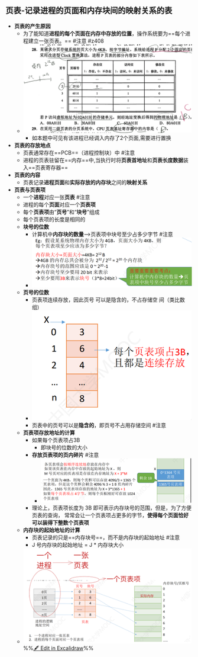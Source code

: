## 页表-记录进程的页面和内存块间的映射关系的表
- **页表的产生原因**
	- 为了能知道**进程的每个页面在内存中存放的位置**，操作系统要为==每个进程建立一张页表。== #注意 #z408 
	- ![](attachments/B1B902D5E1697E115FC969FBDF557E7A.png)
		- 如本题中可见有该进程已经调入内存了2个页面,需要进行置换
- **页表的存放地点**
	- 页表通常存在==PCB==（进程控制块）中 #注意
	- 进程的页表驻留在==内存==中,当执行时将**页表首地址**和**页表长度数据**装入==页表寄存器==
- **页表的内容**
	- 页表记录**进程页面**和**实际存放的内存块**之间的**映射关系**
- **页表与页表项**
	- 一个**进程**对应一张**页表** #注意
	- 进程的每个**页面**对应一个**页表项**
	- 每个**页表项**由“**页号**”和“**块号**”组成
	- 每个页表项的长度是相同的
	- **块号的位数**
		- 计算机中**内存块的数量**-->页表项中块号至少占多少字节 #注意
		- ![](attachments/Pasted%20image%2020220926215044.png)
	- **页号的位数**
		- 页表项连续存放，因此页号 可以是隐含的，不占存储空 间（类比数组)
		- ![](attachments/Pasted%20image%2020220926215341.png)
		- 页表中的页号可以是**隐含的**，即页号不占用存储空间 #注意
	- **页表项存放地址的计算**
		- 如果每个页表项占3B
			- 即块号的位数的大小
		- **存放页表项的页内碎片** #注意
			- ![](attachments/Pasted%20image%2020220927111514.png)
		- 理论上，页表项长度为 3B 即可表示内存块号的范围，但是，为了方便页表的查询， 常常会让一个页表项占更多的字节，**使得每个页面恰好可以装得下整数个页表项**
	- **内存块的起始地址的计算**
		- 页表记录的只是==内存块号==，而不是内存块的起始地址 #注意
		- J 号内存块的起始地址 = J * 内存块大小
	- ![](attachments/%E5%9F%BA%E6%9C%AC%E5%88%86%E9%A1%B5%E5%AD%98%E5%82%A8%E7%AE%A1%E7%90%86%202022-09-26%2021.46.53.excalidraw.svg)
%%[🖋 Edit in Excalidraw](attachments/%E5%9F%BA%E6%9C%AC%E5%88%86%E9%A1%B5%E5%AD%98%E5%82%A8%E7%AE%A1%E7%90%86%202022-09-26%2021.46.53.excalidraw.md)%%